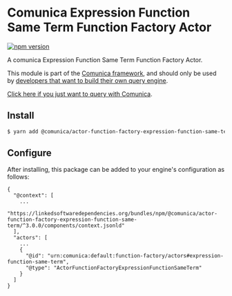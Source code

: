# Comunica Expression Function Same Term Function Factory Actor

[![npm version](https://badge.fury.io/js/%40comunica%2Factor-function-factory-expression-function-same-term.svg)](https://www.npmjs.com/package/@comunica/actor-function-factory-expression-function-same-term)

A comunica Expression Function Same Term Function Factory Actor.

This module is part of the [Comunica framework](https://github.com/comunica/comunica),
and should only be used by [developers that want to build their own query engine](https://comunica.dev/docs/modify/).

[Click here if you just want to query with Comunica](https://comunica.dev/docs/query/).

## Install

```bash
$ yarn add @comunica/actor-function-factory-expression-function-same-term
```

## Configure

After installing, this package can be added to your engine's configuration as follows:
```text
{
  "@context": [
    ...
    "https://linkedsoftwaredependencies.org/bundles/npm/@comunica/actor-function-factory-expression-function-same-term/^3.0.0/components/context.jsonld"
  ],
  "actors": [
    ...
    {
      "@id": "urn:comunica:default:function-factory/actors#expression-function-same-term",
      "@type": "ActorFunctionFactoryExpressionFunctionSameTerm"
    }
  ]
}
```
